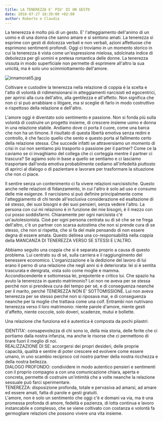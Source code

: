 ```yaml
---
title: LA TENEREZZA E' PIU' DI UN GESTO
date: 2016-07-27 18:39:00 +02:00
author: Roberto e Claudia
---
```


La tenerezza è molto più di un gesto. E' l'atteggiamento dell'animo di un uomo e di una donna che sanno amare e si sentono amati. La tenerezza si esprime con gesti di dolcezza verbali e non verbali, azioni affettuose che esprimono sentimenti profondi. Oggi ci troviamo in un momento storico in cui la tenerezza è vista come un'espressione mielosa, sdolcinata indice di debolezza per gli uomini e pretesa romantica delle donne. La tenerezza vissuta in modo superficiale non permette di esprimere all'altro la sua unicità, ma è solo uno scimmiottamento dell'amore.

![innamorati5.jpg](/uploads/innamorati5.jpg)

Coltivare e custodire la tenerezza nella relazione di coppia è la scelta e l'atto di volontà di ridimensionarsi in atteggiamenti narcisisti ed egocentrici, per aprirsi alla cura dell'altro, alla gentilezza e all'affetto. Non significa che non ci si può arrabbiare o litigare, ma si sceglie di farlo in modo costruttivo e rispettoso della relazione e dell'altro.

L'amore oggi è diventato solo sentimento e passione. Non si fonda più sulla volontà di costruire un progetto insieme, di crescere insieme uomo e donna in una relazione stabile. Andiamo dove ci porta il cuore, come una barca che non ha un timone. Il risultato di questa libertà emotiva senza redini e controllo, è che faccio quello che sento e questo porta al fallimento certo della relazione stessa. Che succede infatti se attraversiamo un momento di crisi in cui non sentiamo più trasporto o passione per il partner? Come ce la caviamo se ci invaghiamo del collega che ci corteggia mentre il partner ci trascura? Se agiamo solo in base a quello se sentiamo e ci lasciamo trasportare dall'onda emotiva probabilmente cediamo all'infedeltà piuttosto di aprirci al dialogo o di pazientare e lavorare per trasformare la situazione che non ci piace.

Il sentire senza un contenimento ci fa vivere relazioni narcisistiche. Questo anche nelle relazioni di fidanzamento, in cui l'altro è solo ad uso e consumo delle mie esigenze. Il narcisismo si può definire principalmente come  l'atteggiamento di chi tende all'esclusiva considerazione ed esaltazione di sé stesso, dei suoi bisogni e dei suoi pensieri, senza vedere l'altro. La persona con cui mi relaziono è in funzione dei mie bisogni, è il mezzo con cui posso soddisfarmi.  Chiaramente per ogni narcisista c'è un'autolesionista. Cioè per ogni persona centrata su di sé che se ne frega dell'altro, c'è un partner con scarsa autostima che non si prende cura di se stesso, che non si rispetta, che si fa del male pensando di non essere degna di essere amata. Questo delinea una co-responsabilità nella coppia della MANCANZA DI TENEREZZA VERSO SE STESSI E L'ALTRO.

Abbiamo seguito una coppia che si è separata proprio a causa di questo problema. Lui centrato su di sé, sulla carriera e il raggiungimento del benessere economico. L'organizzazione e la dedizione del lavoro di lui erano il perno di una relazione che negli anni si è deteriorata: lei si è sentita trascurata e denigrata, vista solo come moglie e mamma. Accondiscendente e sottomessa lei, prepotente e critico lui. Che spazio ha avuto la tenerezza in questo matrimonio? Lei non ne aveva per se stessa perché non si prendeva cura del tempo per sé, e di conseguenza neanche per il marito, perché TENEREZZA NON E' SOTTOMISSIONE. Lui non aveva tenerezza per se stesso perché non si riposava mai, e di conseguenza neanche per la moglie che trattava come una colf. Entrambi non nutrivano tenerezza verso il loro matrimonio: niente parole d'amore, niente gesti d'affetto, niente coccole, solo doveri, scadenze, mutui e bollette.

Una relazione che funziona ed è autentica è composta da pochi pilastri:

IDENTITA': consapevolezza di chi sono io, della mia storia, delle ferite che ci portiamo dalla nostra infanzia, ma anche le risorse che ci permettono di tirare fuori il meglio di noi.\
REALIZZAZIONE DI SE: accorgersi dei propri desideri, delle proprie capacità, qualità e sentire di poter crescere ed evolvere come essere umano, in uno scambio reciproco col nostro partner della nostra ricchezza e della nostra bellezza.\
DIALOGO PROFONDO: condividere in modo autentico pensieri e sentimenti con il proprio compagno a con una comunicazione chiara, aperta e concreta, permette di costruire un'intimità che a volte neanche la relazione sessuale può farci sperimentare.\
TENEREZZA: disposizione profonda, totale e pervasiva ad amarsi, ad amare ed essere amati, fatta di parole e gesti gratuiti.\
L'amore, non è solo un sentimento che oggi c'è  e domani va via, ma è una promessa profonda di amore, fedeltà e pazienza, di lotta continua e lavoro instancabile e complesso, che se viene coltivato con costanza e volontà fa germogliare relazioni che possono vivere una vita insieme.